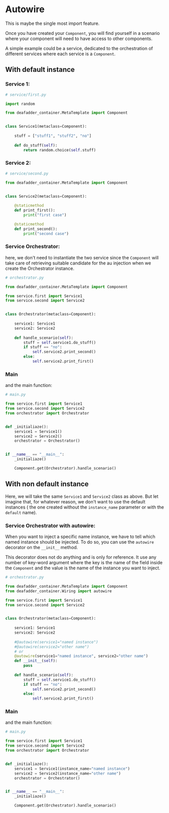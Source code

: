# Autowire

This is maybe the single most import feature.

Once you have created your `Component`, you will find yourself in a scenario
where your component will need to have access to other components.

A simple example could be a service, dedicated to the orchestration of different services
where each service is a `Component`.

## With default instance

### Service 1:
```python
# service/first.py

import random

from deafadder_container.MetaTemplate import Component


class Service1(metaclass=Component):
    
    stuff = ["stuff1", "stuff2", "no"]
    
    def do_stuff(self):
        return random.choice(self.stuff)

```

### Service 2:
```python
# service/second.py

from deafadder_container.MetaTemplate import Component


class Service2(metaclass=Component):
    
    @staticmethod
    def print_first():
        print("first case")

    @staticmethod
    def print_second():
        print("second case")
```


### Service Orchestrator:

here, we don't need to instantiate the two service since the `Component`
will take care of retrieving suitable candidate for the au injection when
we create the Orchestrator instance.

```python
# orchestrator.py

from deafadder_container.MetaTemplate import Component

from service.first import Service1
from service.second import Service2


class Orchestrator(metaclass=Component):
    
    service1: Service1
    service2: Service2
    
    def handle_scenario(self):
        stuff = self.service1.do_stuff()
        if stuff == "no":
            self.service2.print_second()
        else:
            self.service2.print_first()

```

### Main
and the main function:

```python
# main.py

from service.first import Service1
from service.second import Service2
from orchestrator import Orchestrator


def _initialiaze():
    service1 = Service1()
    service2 = Service2()
    orchestrator = Orchestrator()


if __name__ == "__main__":
    _initialiaze()

    Component.get(Orchestrator).handle_scenario()

```

## With non default instance

Here, we will take the same `Service1` and `Service2` class as above.
But let imagine that, for whatever reason, we don't want to use the default instances (
the one created without the `instance_name` parameter or with the `default` name).


### Service Orchestrator with autowire:

When you want to inject a specific name instance, we have to tell which named instance
should be injected. To do so, you can use the `autowire` decorator on the `__init__`
method. 

This decorator does not do anything and is only for reference. It use any number of 
key-word argument where the key is the name of the field inside the `Component` and 
the value is the name of the instance you want to inject.


```python
# orchestrator.py

from deafadder_container.MetaTemplate import Component
from deafadder_container.Wiring import autowire

from service.first import Service1
from service.second import Service2


class Orchestrator(metaclass=Component):
    
    service1: Service1
    service2: Service2
    
    #@autowire(service1="named instance")
    #@autowire(service2="other name")
    # or 
    @autowire(service1="named instance", service2="other name")
    def __init__(self):
        pass
    
    def handle_scenario(self):
        stuff = self.service1.do_stuff()
        if stuff == "no":
            self.service2.print_second()
        else:
            self.service2.print_first()

```

### Main
and the main function:

```python
# main.py

from service.first import Service1
from service.second import Service2
from orchestrator import Orchestrator


def _initialiaze():
    service1 = Service1(instance_name="named instance")
    service2 = Service2(instance_name="other name")
    orchestrator = Orchestrator()


if __name__ == "__main__":
    _initialiaze()

    Component.get(Orchestrator).handle_scenario()

```
